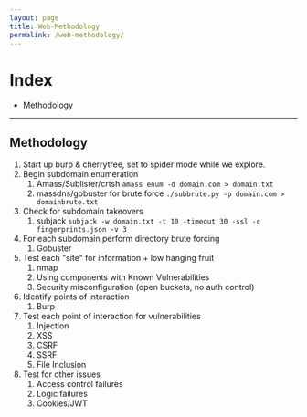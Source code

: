 ```yaml
---
layout: page
title: Web-Methodology
permalink: /web-methodology/
---
```


# Index
* [Methodology](#methodology)

---

## Methodology

1. Start up burp & cherrytree, set to spider mode while we explore.
2. Begin subdomain enumeration
    1. Amass/Sublister/crtsh 
        `amass enum -d domain.com > domain.txt`
    2. massdns/gobuster for brute force
        `./subbrute.py -p domain.com > domainbrute.txt`
3. Check for subdomain takeovers
    1. subjack
        `subjack -w domain.txt -t 10 -timeout 30 -ssl -c fingerprints.json -v 3`
3. For each subdomain perform directory brute forcing
    1. Gobuster
4. Test each "site" for information + low hanging fruit
    1. nmap
    2. Using components with Known Vulnerabilities
    3. Security misconfiguration (open buckets, no auth control)
5. Identify points of interaction
    1. Burp
6. Test each point of interaction for vulnerabilities
    1. Injection
    2. XSS
    3. CSRF
    4. SSRF
    5. File Inclusion
7. Test for other issues
    1. Access control failures
    2. Logic failures
    3. Cookies/JWT
